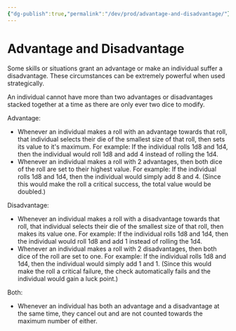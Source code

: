 ```yaml
---
{"dg-publish":true,"permalink":"/dev/prod/advantage-and-disadvantage/"}
---
```


# Advantage and Disadvantage
Some skills or situations grant an advantage or make an individual suffer a disadvantage. These circumstances can be extremely powerful when used strategically.

An individual cannot have more than two advantages or disadvantages stacked together at a time as there are only ever two dice to modify.

Advantage:
- Whenever an individual makes a roll with an advantage towards that roll, that individual selects their die of the smallest size of that roll, then sets its value to it's maximum. For example: If the individual rolls 1d8 and 1d4, then the individual would roll 1d8 and add 4 instead of rolling the 1d4.
- Whenever an individual makes a roll with 2 advantages, then both dice of the roll are set to their highest value. For example: If the individual rolls 1d8 and 1d4, then the individual would simply add 8 and 4. (Since this would make the roll a critical success, the total value would be doubled.)

Disadvantage:
- Whenever an individual makes a roll with a disadvantage towards that roll, that individual selects their die of the smallest size of that roll, then makes its value one. For example: If the individual rolls 1d8 and 1d4, then the individual would roll 1d8 and add 1 instead of rolling the 1d4.
- Whenever an individual makes a roll with 2 disadvantages, then both dice of the roll are set to one. For example: If the individual rolls 1d8 and 1d4, then the individual would simply add 1 and 1. (Since this would make the roll a critical failure, the check automatically fails and the individual would gain a luck point.)

Both:
- Whenever an individual has both an advantage and a disadvantage at the same time, they cancel out and are not counted towards the maximum number of either.